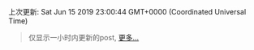 
  
 上次更新: Sat Jun 15 2019 23:00:44 GMT+0000 (Coordinated Universal Time) 

 > 仅显示一小时内更新的post, [更多...](screenshots/)
  